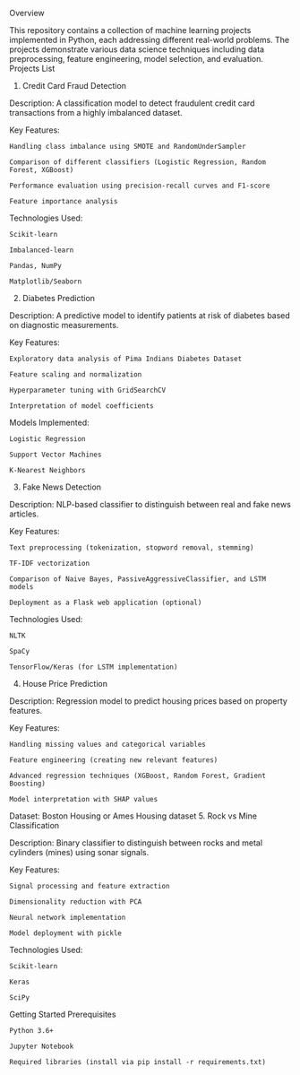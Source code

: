 Overview

This repository contains a collection of machine learning projects implemented in Python, each addressing different real-world problems. The projects demonstrate various data science techniques including data preprocessing, feature engineering, model selection, and evaluation.
Projects List
1. Credit Card Fraud Detection

Description: A classification model to detect fraudulent credit card transactions from a highly imbalanced dataset.

Key Features:

    Handling class imbalance using SMOTE and RandomUnderSampler

    Comparison of different classifiers (Logistic Regression, Random Forest, XGBoost)

    Performance evaluation using precision-recall curves and F1-score

    Feature importance analysis

Technologies Used:

    Scikit-learn

    Imbalanced-learn

    Pandas, NumPy

    Matplotlib/Seaborn

2. Diabetes Prediction

Description: A predictive model to identify patients at risk of diabetes based on diagnostic measurements.

Key Features:

    Exploratory data analysis of Pima Indians Diabetes Dataset

    Feature scaling and normalization

    Hyperparameter tuning with GridSearchCV

    Interpretation of model coefficients

Models Implemented:

    Logistic Regression

    Support Vector Machines

    K-Nearest Neighbors

3. Fake News Detection

Description: NLP-based classifier to distinguish between real and fake news articles.

Key Features:

    Text preprocessing (tokenization, stopword removal, stemming)

    TF-IDF vectorization

    Comparison of Naive Bayes, PassiveAggressiveClassifier, and LSTM models

    Deployment as a Flask web application (optional)

Technologies Used:

    NLTK

    SpaCy

    TensorFlow/Keras (for LSTM implementation)

4. House Price Prediction

Description: Regression model to predict housing prices based on property features.

Key Features:

    Handling missing values and categorical variables

    Feature engineering (creating new relevant features)

    Advanced regression techniques (XGBoost, Random Forest, Gradient Boosting)

    Model interpretation with SHAP values

Dataset: Boston Housing or Ames Housing dataset
5. Rock vs Mine Classification

Description: Binary classifier to distinguish between rocks and metal cylinders (mines) using sonar signals.

Key Features:

    Signal processing and feature extraction

    Dimensionality reduction with PCA

    Neural network implementation

    Model deployment with pickle

Technologies Used:

    Scikit-learn

    Keras

    SciPy

Getting Started
Prerequisites

    Python 3.6+

    Jupyter Notebook

    Required libraries (install via pip install -r requirements.txt)
